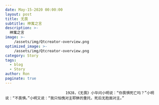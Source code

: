 ```yaml
---
date: May-15-2020 00:00:00
layout: post
title: 无畏
subtitle: 神寓之言
description: >-
  神寓之言
image: >-
    /assets/img/Qtcreator-overview.png
optimized_image: >-
    /assets/img/Qtcreator-overview.png
category: Story
tags:
  - blog
  - Story
author: Ron
paginate: true
---
```


							　　1928，《无畏》小华问小明说：“你畏惧死亡吗？”小明说：“不畏惧。”小明又说：“我只怕愧对主耶稣的重托，死后无脸面对主。”
							
							
						